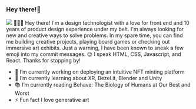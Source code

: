 ### Hey there!👋

<img src="https://res.cloudinary.com/dk9mn4cvz/image/upload/v1672940885/marianaOka-frontenddev_dozppm.png">
👩🏻‍💻 Hey there! I'm a design technologist with a love for front end and 10 years of product design experience under my belt. I'm always looking for new and creative ways to solve problems. In my spare time, you can find me building creative projects, playing board games or checking out immersive art exhibits. Just a warning, I have been known to sneak a few emoji into my commit messages. 😉 I speak HTML, CSS, Javascript, and React. Thanks for stopping by!

- 🔭 I’m currently working on deploying an intuitive NFT minting platform
- 🌱 I’m currently learning about XR, Bezel.it, Blender and Unity
- 📚 I’m currently reading Behave: The Biology of Humans at Our Best and Worst
- ⚡ Fun fact I love generative art
